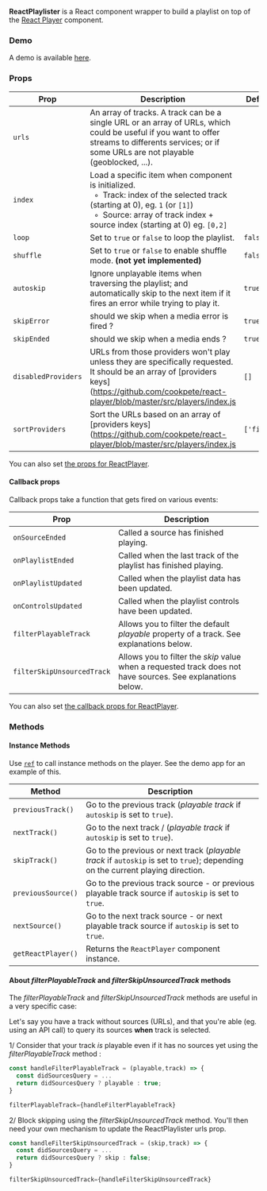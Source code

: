 **ReactPlaylister** is a React component wrapper to build a playlist on top of the [React Player](https://github.com/cookpete/react-player) component.

### Demo

A demo is available [here](https://spiff-radio.org/react-playlister).

### Props

Prop | Description | Default
---- | ----------- | -------
`urls` | An array of tracks. A track can be a single URL or an array of URLs, which could be useful if you want to offer streams to differents services; or if some URLs are not playable (geoblocked, ...).
`index` | Load a specific item when component is initialized.<br/>&nbsp; ◦ &nbsp;Track: index of the selected track (starting at 0), eg. `1` (or `[1]`)<br/>&nbsp; ◦ &nbsp;Source: array of track index + source index (starting at 0) eg. `[0,2]`
`loop` | Set to `true` or `false` to loop the playlist. | `false`
`shuffle` | Set to `true` or `false` to enable shuffle mode. **(not yet implemented)** | `false`
`autoskip` | Ignore unplayable items when traversing the playlist; and automatically skip to the next item if it fires an error while trying to play it. | `true`
`skipError` | should we skip when a media error is fired ? | `true`
`skipEnded` | should we skip when a media ends ? | `true`
`disabledProviders` | URLs from those providers won't play unless they are specifically requested.  It should be an array of [providers keys](https://github.com/cookpete/react-player/blob/master/src/players/index.js | `[]`
`sortProviders` | Sort the URLs based on an array of [providers keys](https://github.com/cookpete/react-player/blob/master/src/players/index.js | `['file']`

You can also set [the props for ReactPlayer](https://github.com/cookpete/react-player/blob/master/README.md#props).

#### Callback props

Callback props take a function that gets fired on various events:

Prop | Description
---- | -----------
`onSourceEnded` | Called a source has finished playing.
`onPlaylistEnded` | Called when the last track of the playlist has finished playing.
`onPlaylistUpdated` | Called when the playlist data has been updated.
`onControlsUpdated` | Called when the playlist controls have been updated.
`filterPlayableTrack` | Allows you to filter the default *playable* property of a track.  See explanations below.
`filterSkipUnsourcedTrack` | Allows you to filter the *skip* value when a requested track does not have sources.  See explanations below.

You can also set [the callback props for ReactPlayer](https://github.com/cookpete/react-player/blob/master/README.md#callback-props).

### Methods

#### Instance Methods
Use [`ref`](https://facebook.github.io/react/docs/refs-and-the-dom.html) to call instance methods on the player. See the demo app for an example of this.

Method | Description
------ | -----------
`previousTrack()` | Go to the previous track (*playable track* if `autoskip` is set to `true`).
`nextTrack()` | Go to the next track / (*playable track* if `autoskip` is set to `true`).
`skipTrack()` | Go to the previous or next track (*playable track* if `autoskip` is set to `true`); depending on the current playing direction.
`previousSource()` | Go to the previous track source - or previous playable track source if `autoskip` is set to `true`.
`nextSource()` | Go to the next track source - or next playable track source if `autoskip` is set to `true`.
`getReactPlayer()` | Returns the `ReactPlayer` component instance.

#### About *filterPlayableTrack* and *filterSkipUnsourcedTrack* methods

The *filterPlayableTrack* and *filterSkipUnsourcedTrack* methods are useful in a very specific case:

Let's say you have a track without sources (URLs), and that you're able (eg. using an API call) to query its sources **when** track is selected.

1/ Consider that your track *is* playable even if it has no sources yet using the *filterPlayableTrack* method :

```js
const handleFilterPlayableTrack = (playable,track) => {
  const didSourcesQuery = ...
  return didSourcesQuery ? playable : true;
}

filterPlayableTrack={handleFilterPlayableTrack}
```

2/ Block skipping using the *filterSkipUnsourcedTrack* method.  You'll then need your own mechanism to update the ReactPlaylister urls prop.

```js
const handleFilterSkipUnsourcedTrack = (skip,track) => {
  const didSourcesQuery = ...
  return didSourcesQuery ? skip : false;
}

filterSkipUnsourcedTrack={handleFilterSkipUnsourcedTrack}
```
